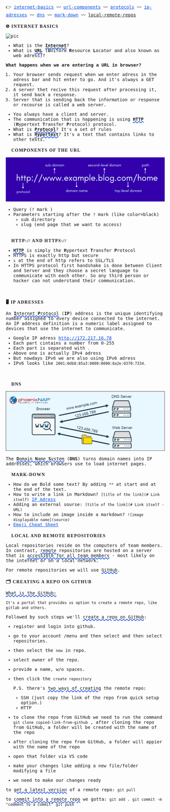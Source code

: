 <link rel="preconnect" href="https://fonts.googleapis.com">
<link rel="preconnect" href="https://fonts.gstatic.com" crossorigin>
<link href="https://fonts.googleapis.com/css2?family=Single+Day&display=swap" rel="stylesheet">


👉 [internet-basics](#🌐-internet-basics) 〰️ [url-components](#🔗-components-of-the-url) 〰️ [protocols](#📄-http-and-https) 〰️ [ip-adresses](#🖥️-ip-adresses) 〰️ [dns](#📖-dns) 〰️ [mark-down](#📃-mark-down) 〰️ [local-remote-repos]()
# 🌐 Internet Basics 
![pic](education.jpeg)

- What is the <u>**Internet**</u>?
- What is <u>**URL**</u> (**U**niform **R**esource **L**ocator and also known as web adress)?


**What happens when we are entering a URL in browser?**
1. Your browser sends request when we enter adress in the adress bar and hit enter to go. And it's always a GET request. <br/>
2. A server thet recive this request after processing it, it send back a response. <br/>
3. Server that is sending back the information or response or recourse is called a web server. <br/>

- You always have a client and server.<br/>
- The communication that is happening is using <u>**HTTP**</u> (**H**ypertext **T**ransfer **P**rotocol) protocol. <br/>
- What is <u>**Protocol**</u>? It's a set of rules <br/>
- What is <u>**Hypertext**</u>? It's a text that contains links to other texts. 

# 🔗 Components of the URL 
![url](url.jpeg)

- Query (`?` mark )<br/>
- Parameters starting after the `?` mark (like color=black)
    - sub directory
    - slug (end page that we want to access)
    <br/>

# 📄 HTTP:// and HTTPS://

- <u>**HTTP**</u> is simply the **H**ypertext **T**ransfer **P**rotocol
- HTTPS is exactly http but secure 
- `s` at the end of http refers to SSL/TLS
- In HTTPS protocol first handshake is done between Client and Server and they choose a secret language to communicate with each other. So any third person or hacker can not understand their communication.
<br/>

# 🖥️ IP Adresses 

An <u>**I**nternet **P**rotocol</u> (**IP**) address is the unique identifying number assigned to every device connected to the internet. An IP address definition is a numeric label assigned to devices that use the internet to communicate. <br/>
 - Google IP adress http://172.217.16.78 <br/>
 - Each part cintains a number from 0-255 <br/>
 - Each part is separated with `.` <br/>
 - Above one is actually IPv4 adress <br/>
- But nowdays IPv6 we are also using IPv6 adress <br/>
 - IPv6 looks like `2001:0db8:85a3:0000:0000:8a2e:0370:7334.`
<br/>

 # 📖 DNS
![dns](dns.jpeg)

The <u>**D**omain **N**ame **S**ystem</u> (**DNS**) turns domain names into IP addresses, which browsers use to load internet pages.
<br/>

# 📃 Mark-down
- How do we Bold some text?
    By adding `**` at start and at the end of the text.
- How to write a link in Markdown?
    `[title of the link](# Link itself)`
    [IP Adress](#🖥️-ip-adresses)
- Adding an external sourse:
    `[title of the link](# Link itself - URL)`
- How to include an image inside a markdown?
    `![image displayable name](source)`
- [Emoji Cheat Sheet](https://GitHub.com/ikatyang/emoji-cheat-sheet/blob/master/README.md)

# 📁 Local and Remote Repositories 
Local repositories reside on the computers of team members. In contrast, <u>remote</u> repositories are hosted on a server that is <u>accessible for all team members</u> - most likely on the internet or on a local network.

 For remote repositories we will use <u>GitHub</u>.

 # 🗂️ Creating a Repo on GitHub
<u>What is the GitHub:</u>

    It's a portal that provides us option to create a remote repo, like gitlab and others.
    
Followed by such steps we'll <u>create a repo on GitHub</u>:

- register and login into github.
- go to your account /menu and then select and then select repositories.
- then select the `new` in repo.
- select owner of the repo.
- provide a name, w/o spaces.
- then click the `create repository` 

    P.S. there's <u>two ways of creating</u> the remote repo:
    - SSH (just copy the link of the repo from quick setup option.)
    - HTTP <br/>


- to clone the repo from GitHub we need to run the command `git clone copied-link-from-github` , after cloning the repo from GitHub, a folder will be created with the name of the repo
- after cloning the repo from GitHub, a folder will appier with the name of the repo
- open that folder via VS code
- make your changes like adding a new file/folder modifying a file
- we need to make our changes ready 

to <u>get a latest version</u> of a remote repo:
`git pull`

to <u>commit into a remote repo</u> we gotta:
`git add .`
`git commit -m "comment to a commit"`
`git push`






<style>
* {
    font-family: 'Anonymous Pro', monospace;
    font-size: 14px;
    letter-spacing: 0.px;
    @import url('https://fonts.googleapis.com/css2?family=Single+Day&display=swap');
}
h1 {
    font-family: 'Single Day', cursive;
    text-transform: uppercase;
    letter-spacing: 1.5px;
    // text-decoration-line: underline; //
    text-decoration-style: wavy;
    text-decoration-color: #FF9D00; 
    text-decoration-thickness: 2px;
}
a {
    color: #074EE8;
}
u {
    text-decoration-style: wavy;
    text-decoration-color: #074EE8; 
    text-decoration-thickness: 2px;
}
</style>



    
